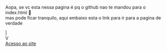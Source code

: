 Aopa, se vc esta nessa pagina é pq o github nao te mandou para o index.html 🫤
<br>
mas pode ficar tranquilo, aqui embaixo esta o link para ir para a pagina de verdade

|
<br>
V
<br>
[Acesso ao site](https://murilo-guidotti.github.io/consientiza-o-do-Julho/code/index.html)
